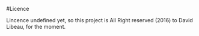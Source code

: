 #Licence

Lincence undefined yet, so this project is All Right reserved (2016) to David Libeau, for the moment.
